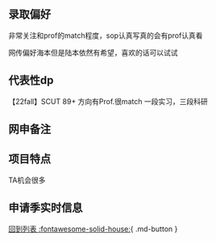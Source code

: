 ## 录取偏好

非常关注和prof的match程度，sop认真写真的会有prof认真看

网传偏好海本但是陆本依然有希望，喜欢的话可以试试

## 代表性dp

【22fall】SCUT 89+ 方向有Prof.很match 一段实习，三段科研

## 网申备注

## 项目特点

TA机会很多

## 申请季实时信息

[回到列表 :fontawesome-solid-house:](选校梯度.md){ .md-button }
